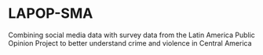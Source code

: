 # LAPOP-SMA
Combining social media data with survey data from the Latin America Public Opinion Project to better understand crime and violence in Central America
